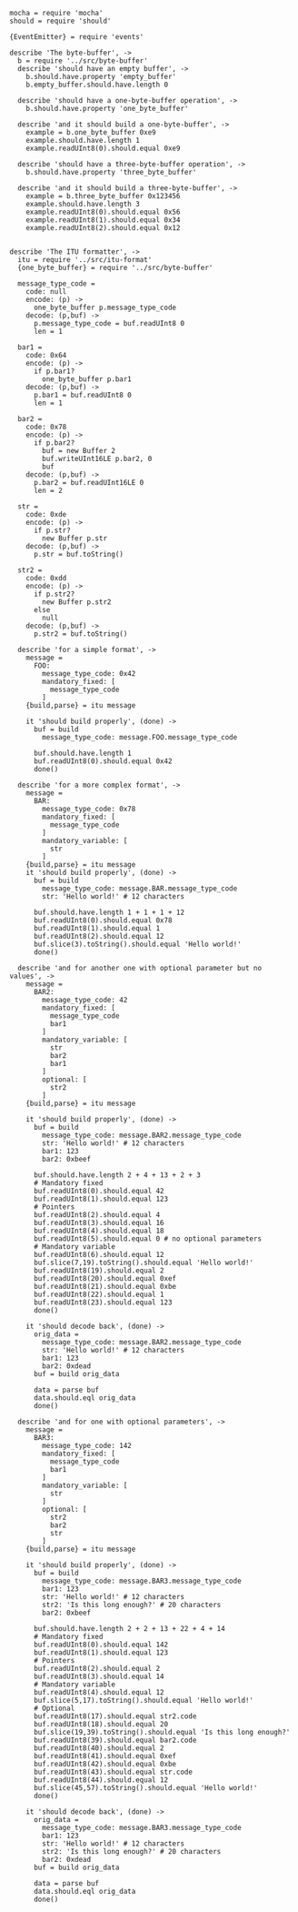     mocha = require 'mocha'
    should = require 'should'

    {EventEmitter} = require 'events'

    describe 'The byte-buffer', ->
      b = require '../src/byte-buffer'
      describe 'should have an empty buffer', ->
        b.should.have.property 'empty_buffer'
        b.empty_buffer.should.have.length 0

      describe 'should have a one-byte-buffer operation', ->
        b.should.have.property 'one_byte_buffer'

      describe 'and it should build a one-byte-buffer', ->
        example = b.one_byte_buffer 0xe9
        example.should.have.length 1
        example.readUInt8(0).should.equal 0xe9

      describe 'should have a three-byte-buffer operation', ->
        b.should.have.property 'three_byte_buffer'

      describe 'and it should build a three-byte-buffer', ->
        example = b.three_byte_buffer 0x123456
        example.should.have.length 3
        example.readUInt8(0).should.equal 0x56
        example.readUInt8(1).should.equal 0x34
        example.readUInt8(2).should.equal 0x12


    describe 'The ITU formatter', ->
      itu = require '../src/itu-format'
      {one_byte_buffer} = require '../src/byte-buffer'

      message_type_code =
        code: null
        encode: (p) ->
          one_byte_buffer p.message_type_code
        decode: (p,buf) ->
          p.message_type_code = buf.readUInt8 0
          len = 1

      bar1 =
        code: 0x64
        encode: (p) ->
          if p.bar1?
            one_byte_buffer p.bar1
        decode: (p,buf) ->
          p.bar1 = buf.readUInt8 0
          len = 1

      bar2 =
        code: 0x78
        encode: (p) ->
          if p.bar2?
            buf = new Buffer 2
            buf.writeUInt16LE p.bar2, 0
            buf
        decode: (p,buf) ->
          p.bar2 = buf.readUInt16LE 0
          len = 2

      str =
        code: 0xde
        encode: (p) ->
          if p.str?
            new Buffer p.str
        decode: (p,buf) ->
          p.str = buf.toString()

      str2 =
        code: 0xdd
        encode: (p) ->
          if p.str2?
            new Buffer p.str2
          else
            null
        decode: (p,buf) ->
          p.str2 = buf.toString()

      describe 'for a simple format', ->
        message =
          FOO:
            message_type_code: 0x42
            mandatory_fixed: [
              message_type_code
            ]
        {build,parse} = itu message

        it 'should build properly', (done) ->
          buf = build
            message_type_code: message.FOO.message_type_code

          buf.should.have.length 1
          buf.readUInt8(0).should.equal 0x42
          done()

      describe 'for a more complex format', ->
        message =
          BAR:
            message_type_code: 0x78
            mandatory_fixed: [
              message_type_code
            ]
            mandatory_variable: [
              str
            ]
        {build,parse} = itu message
        it 'should build properly', (done) ->
          buf = build
            message_type_code: message.BAR.message_type_code
            str: 'Hello world!' # 12 characters

          buf.should.have.length 1 + 1 + 1 + 12
          buf.readUInt8(0).should.equal 0x78
          buf.readUInt8(1).should.equal 1
          buf.readUInt8(2).should.equal 12
          buf.slice(3).toString().should.equal 'Hello world!'
          done()

      describe 'and for another one with optional parameter but no values', ->
        message =
          BAR2:
            message_type_code: 42
            mandatory_fixed: [
              message_type_code
              bar1
            ]
            mandatory_variable: [
              str
              bar2
              bar1
            ]
            optional: [
              str2
            ]
        {build,parse} = itu message

        it 'should build properly', (done) ->
          buf = build
            message_type_code: message.BAR2.message_type_code
            str: 'Hello world!' # 12 characters
            bar1: 123
            bar2: 0xbeef

          buf.should.have.length 2 + 4 + 13 + 2 + 3
          # Mandatory fixed
          buf.readUInt8(0).should.equal 42
          buf.readUInt8(1).should.equal 123
          # Pointers
          buf.readUInt8(2).should.equal 4
          buf.readUInt8(3).should.equal 16
          buf.readUInt8(4).should.equal 18
          buf.readUInt8(5).should.equal 0 # no optional parameters
          # Mandatory variable
          buf.readUInt8(6).should.equal 12
          buf.slice(7,19).toString().should.equal 'Hello world!'
          buf.readUInt8(19).should.equal 2
          buf.readUInt8(20).should.equal 0xef
          buf.readUInt8(21).should.equal 0xbe
          buf.readUInt8(22).should.equal 1
          buf.readUInt8(23).should.equal 123
          done()

        it 'should decode back', (done) ->
          orig_data =
            message_type_code: message.BAR2.message_type_code
            str: 'Hello world!' # 12 characters
            bar1: 123
            bar2: 0xdead
          buf = build orig_data

          data = parse buf
          data.should.eql orig_data
          done()

      describe 'and for one with optional parameters', ->
        message =
          BAR3:
            message_type_code: 142
            mandatory_fixed: [
              message_type_code
              bar1
            ]
            mandatory_variable: [
              str
            ]
            optional: [
              str2
              bar2
              str
            ]
        {build,parse} = itu message

        it 'should build properly', (done) ->
          buf = build
            message_type_code: message.BAR3.message_type_code
            bar1: 123
            str: 'Hello world!' # 12 characters
            str2: 'Is this long enough?' # 20 characters
            bar2: 0xbeef

          buf.should.have.length 2 + 2 + 13 + 22 + 4 + 14
          # Mandatory fixed
          buf.readUInt8(0).should.equal 142
          buf.readUInt8(1).should.equal 123
          # Pointers
          buf.readUInt8(2).should.equal 2
          buf.readUInt8(3).should.equal 14
          # Mandatory variable
          buf.readUInt8(4).should.equal 12
          buf.slice(5,17).toString().should.equal 'Hello world!'
          # Optional
          buf.readUInt8(17).should.equal str2.code
          buf.readUInt8(18).should.equal 20
          buf.slice(19,39).toString().should.equal 'Is this long enough?'
          buf.readUInt8(39).should.equal bar2.code
          buf.readUInt8(40).should.equal 2
          buf.readUInt8(41).should.equal 0xef
          buf.readUInt8(42).should.equal 0xbe
          buf.readUInt8(43).should.equal str.code
          buf.readUInt8(44).should.equal 12
          buf.slice(45,57).toString().should.equal 'Hello world!'
          done()

        it 'should decode back', (done) ->
          orig_data =
            message_type_code: message.BAR3.message_type_code
            bar1: 123
            str: 'Hello world!' # 12 characters
            str2: 'Is this long enough?' # 20 characters
            bar2: 0xdead
          buf = build orig_data

          data = parse buf
          data.should.eql orig_data
          done()
